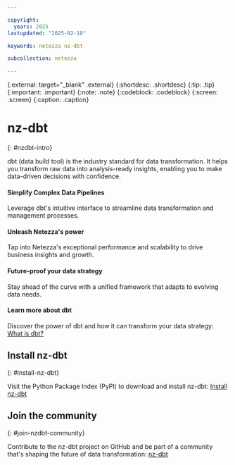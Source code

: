 ```yaml
---

copyright:
  years: 2025
lastupdated: "2025-02-18"

keywords: netezza nz-dbt

subcollection: netezza

---
```


{:external: target="_blank" .external}
{:shortdesc: .shortdesc}
{:tip: .tip}
{:important: .important}
{:note: .note}
{:codeblock: .codeblock}
{:screen: .screen}
{:caption: .caption}

# nz-dbt
{: #nzdbt-intro}

dbt (data build tool) is the industry standard for data transformation. It helps you transform raw data into analysis-ready insights, enabling you to make data-driven decisions with confidence.

#### Simplify Complex Data Pipelines
Leverage dbt's intuitive interface to streamline data transformation and management processes.

#### Unleash Netezza's power
Tap into Netezza's exceptional performance and scalability to drive business insights and growth.

#### Future-proof your data strategy
Stay ahead of the curve with a unified framework that adapts to evolving data needs.

#### Learn more about dbt
Discover the power of dbt and how it can transform your data strategy: [What is dbt?](https://www.getdbt.com/product/what-is-dbt)

## Install nz-dbt
{: #install-nz-dbt}

Visit the Python Package Index (PyPI) to download and install nz-dbt: [Install nz-dbt](https://pypi.org/project/nz-dbt)

## Join the community
{: #join-nzdbt-community}

Contribute to the nz-dbt project on GitHub and be part of a community that's shaping the future of data transformation: [nz-dbt](https://github.com/IBM/nz-dbt)
